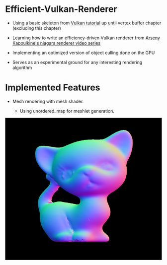# Efficient-Vulkan-Renderer
* Using a basic skeleton from [Vulkan tutorial](https://vulkan-tutorial.com) up until vertex buffer chapter (excluding this chapter)

* Learning how to write an efficiency-driven Vulkan renderer from [Arseny Kapoulkine's niagara renderer video series](https://youtu.be/BR2my8OE1Sc)

* Implementing an optimized version of object culling done on the GPU

* Serves as an experimental ground for any interesting rendering algorithm


# Implemented Features

* Mesh rendering with mesh shader. 

    * Using unordered_map for meshlet generation. 

![Mesh_Shader_Correct](images/Mesh_Shader_Correct.png)